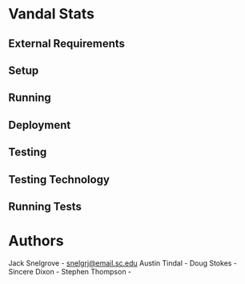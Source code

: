 # Vandal Stats

## External Requirements

## Setup

## Running

## Deployment

## Testing

## Testing Technology

## Running Tests

# Authors
Jack Snelgrove - snelgrj@email.sc.edu
Austin Tindal - 
Doug Stokes - 
Sincere Dixon - 
Stephen Thompson - 
